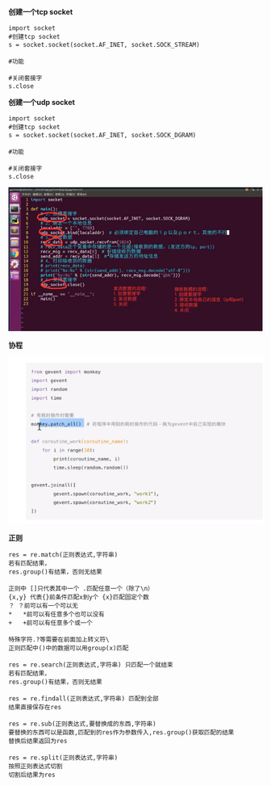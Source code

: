 **创建一个tcp socket**

    import socket 
    #创建tcp socket  
    s = socket.socket(socket.AF_INET, socket.SOCK_STREAM)

    #功能
    
    #关闭套接字
    s.close
    
    
**创建一个udp socket**

    import socket
    #创建tcp socket
    s = socket.socket(socket.AF_INET, socket.SOCK_DGRAM)
    
    #功能
    
    #关闭套接字
    s.close
![image](新建文件夹/udp.png)

**协程**

![image](新建文件夹/协程.png)

**正则**
    
    res = re.match(正则表达式,字符串)
    若有匹配结果，
    res.group()有结果，否则无结果
    
    正则中 []只代表其中一个 .匹配任意一个（除了\n）
    {x,y} 代表{}前条件匹配x到y个 {x}匹配固定个数
    ？ ？前可以有一个可以无
    *   *前可以有任意多个也可以没有
    +   +前可以有任意多个或一个
    
    特殊字符.?等需要在前面加上转义符\
    正则匹配中()中的数据可以用group(x)匹配
    
    res = re.search(正则表达式,字符串) 只匹配一个就结束
    若有匹配结果，
    res.group()有结果，否则无结果
    
    res = re.findall(正则表达式,字符串) 匹配到全部
    结果直接保存在res
    
    res = re.sub(正则表达式,要替换成的东西,字符串)
    要替换的东西可以是函数,匹配到的res作为参数传入,res.group()获取匹配的结果
    替换后结果返回为res
    
    res = re.split(正则表达式,字符串)
    按照正则表达式切割
    切割后结果为res
    
    